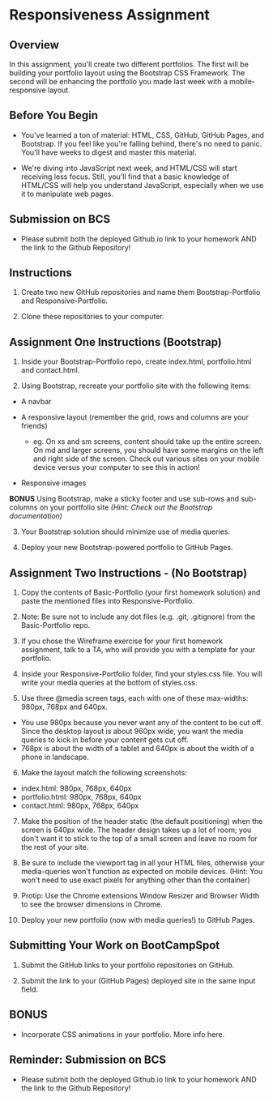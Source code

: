 # Responsiveness Assignment

## Overview
In this assignment, you'll create two different portfolios. The first will be building your portfolio layout using the Bootstrap CSS Framework. The second will be enhancing the portfolio you made last week with a mobile-responsive layout.

## Before You Begin
- You've learned a ton of material: HTML, CSS, GitHub, GitHub Pages, and Bootstrap. If you feel like you're falling behind, there's no need to panic. You'll have weeks to digest and master this material.

- We're diving into JavaScript next week, and HTML/CSS will start receiving less focus. Still, you'll find that a basic knowledge of HTML/CSS will help you understand JavaScript, especially when we use it to manipulate web pages.

## Submission on BCS
- Please submit both the deployed Github.io link to your homework AND the link to the Github Repository!

## Instructions
1. Create two new GitHub repositories and name them Bootstrap-Portfolio and Responsive-Portfolio.

2. Clone these repositories to your computer.

## Assignment One Instructions (Bootstrap)
1. Inside your Bootstrap-Portfolio repo, create index.html, portfolio.html and contact.html.

2. Using Bootstrap, recreate your portfolio site with the following items:
- A navbar
- A responsive layout (remember the grid, rows and columns are your friends)
  - eg. On xs and sm screens, content should take up the entire screen. On md and larger screens, you should have some margins     on the left and right side of the screen. Check out various sites on your mobile device versus your computer to see this       in action!

- Responsive images

**BONUS** Using Bootstrap, make a sticky footer and use sub-rows and sub-columns on your portfolio site *(Hint: Check out the Bootstrap documentation)*

3. Your Bootstrap solution should minimize use of media queries.

4. Deploy your new Bootstrap-powered portfolio to GitHub Pages.

## Assignment Two Instructions - (No Bootstrap)
1. Copy the contents of Basic-Portfolio (your first homework solution) and paste the mentioned files into Responsive-Portfolio.

2. Note: Be sure not to include any dot files (e.g. .git, .gitignore) from the Basic-Portfolio repo.

3. If you chose the Wireframe exercise for your first homework assignment, talk to a TA, who will provide you with a template for your portfolio.

4. Inside your Responsive-Portfolio folder, find your styles.css file. You will write your media queries at the bottom of styles.css.

5. Use three @media screen tags, each with one of these max-widths: 980px, 768px and 640px.

- You use 980px because you never want any of the content to be cut off. Since the desktop layout is about 960px wide, you want the media queries to kick in before your content gets cut off.
- 768px is about the width of a tablet and 640px is about the width of a phone in landscape.

6. Make the layout match the following screenshots:
- index.html: 980px, 768px, 640px
- portfolio.html: 980px, 768px, 640px
- contact.html: 980px, 768px, 640px

7. Make the position of the header static (the default positioning) when the screen is 640px wide. The header design takes up a lot of room; you don't want it to stick to the top of a small screen and leave no room for the rest of your site.

8. Be sure to include the viewport tag in all your HTML files, otherwise your media-queries won't function as expected on mobile devices. (Hint: You won't need to use exact pixels for anything other than the container)

9. Protip: Use the Chrome extensions Window Resizer and Browser Width to see the browser dimensions in Chrome.

10. Deploy your new portfolio (now with media queries!) to GitHub Pages.

## Submitting Your Work on BootCampSpot
1. Submit the GitHub links to your portfolio repositories on GitHub.

2. Submit the link to your (GitHub Pages) deployed site in the same input field.

## BONUS
- Incorporate CSS animations in your portfolio. More info here.

## Reminder: Submission on BCS
- Please submit both the deployed Github.io link to your homework AND the link to the Github Repository!
